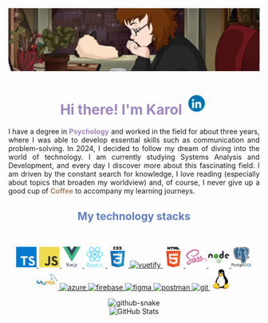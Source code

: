 <img src="melofi.png">

<h1 style="text-align: center; color: #9f86c0">Hi there! I'm Karol 
  <a href="https://www.linkedin.com/in/aloppesana/" target="_blank" rel="noopener">
    <img src="link.gif" width="45px">
  </a>
</h1>

<div align="center">
  <p style="text-align: justify; max-width: 600px;">
    I have a degree in <b style="color: #9f86c0">Psychology</b> and worked in the field for about three years, where I was able to develop essential skills such as communication and problem-solving. In 2024, I decided to follow my dream of diving into the world of technology. I am currently studying Systems Analysis and Development, and every day I discover more about this fascinating field. I am driven by the constant search for knowledge, I love reading (especially about topics that broaden my worldview) and, of course, I never give up a good cup of <b style="color:#a98467">Coffee</b> to accompany my learning journeys.
  </p>

  <h2 style="color: rgb(96, 126, 190);">My technology stacks</h2>
  <br>

  <!-- Ícones das tecnologias -->
  <p>
    <a target="_blank" href="https://raw.githubusercontent.com/devicons/devicon/master/icons/typescript/typescript-original.svg">
      <img src="https://raw.githubusercontent.com/devicons/devicon/master/icons/typescript/typescript-original.svg" alt="typescript" width="42" height="42" />
    </a>
    <a target="_blank" href="https://raw.githubusercontent.com/devicons/devicon/master/icons/javascript/javascript-original.svg">
      <img src="https://raw.githubusercontent.com/devicons/devicon/master/icons/javascript/javascript-original.svg" alt="javascript" width="42" height="42" />
    </a>
    <a target="_blank" href="https://raw.githubusercontent.com/devicons/devicon/master/icons/vuejs/vuejs-original-wordmark.svg">
      <img src="https://raw.githubusercontent.com/devicons/devicon/master/icons/vuejs/vuejs-original-wordmark.svg" alt="vuejs" width="42" height="42" />
    </a>
    <a target="_blank" href="https://raw.githubusercontent.com/devicons/devicon/master/icons/react/react-original-wordmark.svg">
      <img src="https://raw.githubusercontent.com/devicons/devicon/master/icons/react/react-original-wordmark.svg" alt="react" width="42" height="42" />
    </a>
    <a target="_blank" href="https://raw.githubusercontent.com/devicons/devicon/master/icons/css3/css3-original-wordmark.svg">
      <img src="https://raw.githubusercontent.com/devicons/devicon/master/icons/css3/css3-original-wordmark.svg" alt="css3" width="42" height="42" />
    </a>
    <a target="_blank" href="https://bestofjs.org/logos/vuetify.svg">
      <img src="https://bestofjs.org/logos/vuetify.svg" alt="vuetify" width="42" height="42" />
    </a>
    <a target="_blank" href="https://raw.githubusercontent.com/devicons/devicon/master/icons/html5/html5-original-wordmark.svg">
      <img src="https://raw.githubusercontent.com/devicons/devicon/master/icons/html5/html5-original-wordmark.svg" alt="html5" width="42" height="42" />
    </a>
    <a target="_blank" href="https://raw.githubusercontent.com/devicons/devicon/master/icons/sass/sass-original.svg">
      <img src="https://raw.githubusercontent.com/devicons/devicon/master/icons/sass/sass-original.svg" alt="sass" width="42" height="42" />
    </a>
    <a target="_blank" href="https://raw.githubusercontent.com/devicons/devicon/master/icons/nodejs/nodejs-original-wordmark.svg">
      <img src="https://raw.githubusercontent.com/devicons/devicon/master/icons/nodejs/nodejs-original-wordmark.svg" alt="nodejs" width="42" height="42" />
    </a>
    <a target="_blank" href="https://raw.githubusercontent.com/devicons/devicon/master/icons/postgresql/postgresql-original-wordmark.svg">
      <img src="https://raw.githubusercontent.com/devicons/devicon/master/icons/postgresql/postgresql-original-wordmark.svg" alt="postgresql" width="42" height="42" />
    </a>
    <a target="_blank" href="https://raw.githubusercontent.com/devicons/devicon/master/icons/mysql/mysql-original-wordmark.svg">
      <img src="https://raw.githubusercontent.com/devicons/devicon/master/icons/mysql/mysql-original-wordmark.svg" alt="mysql" width="42" height="42" />
    </a>
    <a target="_blank" href="https://www.vectorlogo.zone/logos/microsoft_azure/microsoft_azure-icon.svg">
      <img src="https://www.vectorlogo.zone/logos/microsoft_azure/microsoft_azure-icon.svg" alt="azure" width="42" height="42" />
    </a>
    <a target="_blank" href="https://www.vectorlogo.zone/logos/firebase/firebase-icon.svg">
      <img src="https://www.vectorlogo.zone/logos/firebase/firebase-icon.svg" alt="firebase" width="42" height="42" />
    </a>
    <a target="_blank" href="https://www.vectorlogo.zone/logos/figma/figma-icon.svg">
      <img src="https://www.vectorlogo.zone/logos/figma/figma-icon.svg" alt="figma" width="42" height="42" />
    </a>
    <a target="_blank" href="https://www.vectorlogo.zone/logos/getpostman/getpostman-icon.svg">
      <img src="https://www.vectorlogo.zone/logos/getpostman/getpostman-icon.svg" alt="postman" width="42" height="42" />
    </a>
    <a target="_blank" href="https://www.vectorlogo.zone/logos/git-scm/git-scm-icon.svg">
      <img src="https://www.vectorlogo.zone/logos/git-scm/git-scm-icon.svg" alt="git" width="42" height="42" />
    </a>
    <a target="_blank" href="https://raw.githubusercontent.com/devicons/devicon/master/icons/linux/linux-original.svg">
      <img src="linux-original.svg" alt="linux" width="42" height="42" />
    </a>
  </p>

  <!-- GitHub Snake -->
  <picture>
    <source media="(prefers-color-scheme: dark)" srcset="https://raw.githubusercontent.com/tobiasmeyhoefer/tobiasmeyhoefer/output/github-snake-dark.svg" />
    <source media="(prefers-color-scheme: light)" srcset="https://raw.githubusercontent.com/tobiasmeyhoefer/tobiasmeyhoefer/output/github-snake.svg" />
    <img alt="github-snake" src="https://raw.githubusercontent.com/tobiasmeyhoefer/tobiasmeyhoefer/output/github-snake.svg" />
  </picture>

  <!-- Spotify Widget -->
  <br>
  <img 
    alt="GitHub Stats" 
    height="300"  
    src="https://spotify-recently-played-readme.vercel.app/api?user=pgfn960ng80b6qbkoottdqz73" 
  />
</div>
